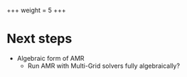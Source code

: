 +++
weight = 5
+++

# Next steps

- Algebraic form of AMR 
    - Run AMR with Multi-Grid solvers fully algebraically?
